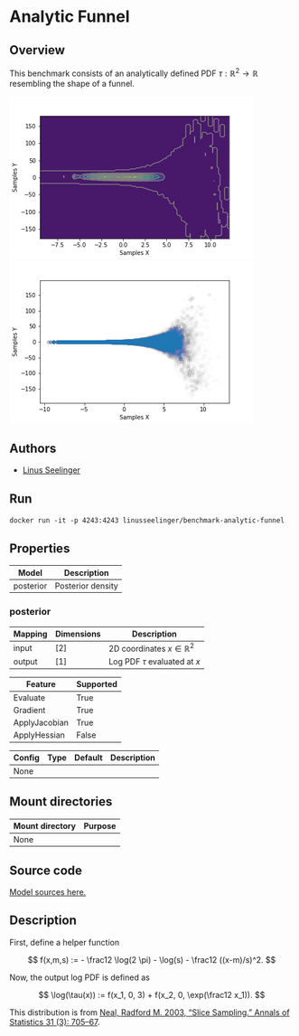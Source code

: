 # Analytic Funnel

## Overview
This benchmark consists of an analytically defined PDF $\tau : \mathbb{R}^2 \rightarrow \mathbb{R}$ resembling the shape of a funnel.

![Contour](https://raw.githubusercontent.com/UM-Bridge/benchmarks/main/benchmarks/analytic-funnel/contour.png "Contour plot")
![Samples](https://raw.githubusercontent.com/UM-Bridge/benchmarks/main/benchmarks/analytic-funnel/samples.png "Sample scatterplot")

## Authors
- [Linus Seelinger](mailto:linus.seelinger@iwr.uni-heidelberg.de)

## Run
```
docker run -it -p 4243:4243 linusseelinger/benchmark-analytic-funnel
```

## Properties

Model | Description
---|---
posterior | Posterior density

### posterior
Mapping | Dimensions | Description
---|---|---
input | [2] | 2D coordinates $x \in \mathbb{R}^2$
output | [1] | Log PDF $\tau$ evaluated at $x$

Feature | Supported
---|---
Evaluate | True
Gradient | True
ApplyJacobian | True
ApplyHessian | False

Config | Type | Default | Description
---|---|---|---
None | | |

## Mount directories
Mount directory | Purpose
---|---
None |

## Source code

[Model sources here.](https://github.com/UM-Bridge/benchmarks/tree/main/benchmarks/analytic-funnel)

## Description

First, define a helper function

$$ f(x,m,s) := - \frac12 \log(2 \pi) - \log(s) - \frac12 ((x-m)/s)^2. $$

Now, the output log PDF is defined as

$$ \log(\tau(x)) := f(x_1, 0, 3) + f(x_2, 0, \exp(\frac12 x_1)). $$

This distribution is from [Neal, Radford M. 2003, “Slice Sampling.” Annals of Statistics 31 (3): 705–67](https://doi.org/10.1214/aos/1056562461).
